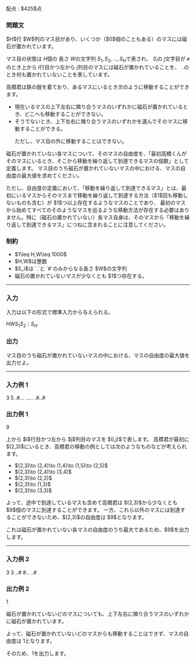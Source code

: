
<div>

<span>

<span>

<p>
配点 : $425$点
</p>

<div>

<section>

### **問題文**

<p>
$H$行 $W$列のマス目があり、いくつか（$0$個のこともある）のマスには磁石が置かれています。

マス目の状態は $H$個の 長さ $W$の文字列 $S_1,S_2,\ldots,S_H$で表され、
$S_i$の $j$文字目が `#`のとき上から $i$行目かつ左から $j$列目のマスには磁石が置かれていることを、
`.`のとき何も置かれていないことを表しています。
</p>

<p>
高橋君は鉄の鎧を着ており、あるマスにいるとき次のように移動することができます。
</p>

<ul>

<li>
現在いるマスの上下左右に隣り合うマスのいずれかに磁石が置かれているとき、どこへも移動することができない。
</li>

<li>
そうでないとき、上下左右に隣り合うマスのいずれかを選んでそのマスに移動することができる。

ただし、マス目の外に移動することはできない。
</li>

</ul>

<p>
磁石が置かれていない各マスについて、そのマスの自由度を、「最初高橋くんがそのマスにいるとき、そこから移動を繰り返して到達できるマスの個数」として定義します。
マス目のうち磁石が置かれていないマスの中における、マスの自由度の最大値を求めてください。  
</p>

<p>
ただし、自由度の定義において、「移動を繰り返して到達できるマス」とは、最初にいるマスからそのマスまで移動を繰り返して到達する方法（$1$回も移動しないものも含む）が $1$つ以上存在するようなマスのことであり、
最初のマスから始めてすべてのそのようなマスを巡るような移動方法が存在する必要はありません。特に（磁石の置かれていない）各マス自身は、そのマスから「移動を繰り返して到達できるマス」につねに含まれることに注意してください。
</p>

</section>

</div>

<div>

<section>

### **制約**

<ul>

<li>
$1\leq H,W\leq 1000$
</li>

<li>
$H,W$は整数
</li>

<li>
$S_i$は `.`と `#`のみからなる長さ $W$の文字列
</li>

<li>
磁石の置かれていないマスが少なくとも $1$つ存在する。
</li>

</ul>

</section>

</div>

---

<div>

<div>

<section>

### **入力**

<p>
入力は以下の形式で標準入力から与えられる。
</p>

<div>

$H$$W$$S_1$$S_2$$\vdots$$S_H$
</div>

</section>

</div>

<div>

<section>

### **出力**

<p>
マス目のうち磁石が置かれていないマスの中における、マスの自由度の最大値を出力せよ。
</p>

</section>

</div>

</div>

---

<div>

<section>

### **入力例 1**

<div>

3 5
.#...
.....
.#..#

</div>

</section>

</div>

<div>

<section>

### **出力例 1**

<div>

9

</div>

<p>
上から $i$行目かつ左から $j$列目のマスを $(i,j)$で表します。
高橋君が最初に $(2,3)$にいるとき、高橋君の移動の例としては次のようなものなどが考えられます。
</p>

<ul>

<li>
$(2,3)\to (2,4)\to (1,4)\to (1,5)\to (2,5)$
</li>

<li>
$(2,3)\to (2,4)\to (3,4)$
</li>

<li>
$(2,3)\to (2,2)$
</li>

<li>
$(2,3)\to (1,3)$
</li>

<li>
$(2,3)\to (3,3)$
</li>

</ul>

<p>
よって、途中で到達しているマスも含めて高橋君は $(2,3)$から少なくとも $9$個のマスに到達することができます。
一方、これら以外のマスには到達することができないため、$(2,3)$の自由度は $9$となります。
</p>

<p>
これは磁石が置かれていない各マスの自由度のうち最大であるため、$9$を出力します。
</p>

</section>

</div>

---

<div>

<section>

### **入力例 2**

<div>

3 3
..#
#..
..#

</div>

</section>

</div>

<div>

<section>

### **出力例 2**

<div>

1

</div>

<p>
磁石が置かれていないどのマスについても、上下左右に隣り合うマスのいずれかに磁石が置かれています。

よって、磁石が置かれていないどのマスからも移動することはできず、マスの自由度は $1$となります。

そのため、$1$を出力します。
</p>

</section>

</div>

</span>

</span>

</div>
